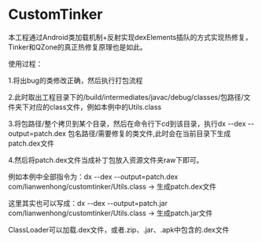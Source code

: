 # CustomTinker
本工程通过Android类加载机制+反射实现dexElements插队的方式实现热修复，Tinker和QZone的真正热修复原理也是如此。

使用过程：

1.将出bug的类修改正确，然后执行打包流程

2.此时取出工程目录下的/build/intermediates/javac/debug/classes/包路径/文件夹下对应的class文件，例如本例中的Utils.class

3.将包路径/整个拷贝到某个目录，然后在命令行下cd到该目录，执行dx --dex --output=patch.dex 包名路径/需要修复的类文件,此时会在当前目录下生成patch.dex文件

4.然后将patch.dex文件当成补丁包放入资源文件夹raw下即可。


例如本例中全部指令为：dx --dex --output=patch.dex com/lianwenhong/customtinker/Utils.class -> 生成patch.dex文件

这里其实也可以写成：dx --dex --output=patch.jar com/lianwenhong/customtinker/Utils.class -> 生成patch.jar文件

ClassLoader可以加载.dex文件，或者.zip、.jar、.apk中包含的.dex文件
